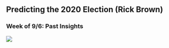 ## Predicting the 2020 Election (Rick Brown)


### Week of 9/6: Past Insights

![](../Figures/2016_close.png)
